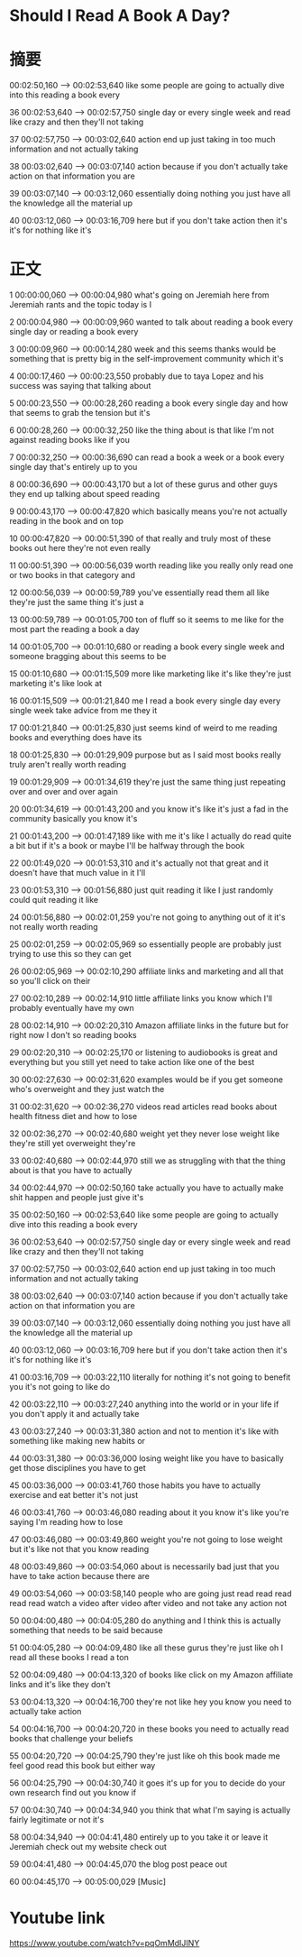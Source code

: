 
# Should I Read A Book A Day?

# 摘要
00:02:50,160 --> 00:02:53,640
like some people are going to actually
dive into this reading a book every

36
00:02:53,640 --> 00:02:57,750
single day or every single week and read
like crazy and then they'll not taking

37
00:02:57,750 --> 00:03:02,640
action end up just taking in too much
information and not actually taking

38
00:03:02,640 --> 00:03:07,140
action because if you don't actually
take action on that information you are

39
00:03:07,140 --> 00:03:12,060
essentially doing nothing you just have
all the knowledge all the material up

40
00:03:12,060 --> 00:03:16,709
here but if you don't take action then
it's it's for nothing like it's


# 正文

1
00:00:00,060 --> 00:00:04,980
what's going on Jeremiah here from
Jeremiah rants and the topic today is I

2
00:00:04,980 --> 00:00:09,960
wanted to talk about reading a book
every single day or reading a book every

3
00:00:09,960 --> 00:00:14,280
week and this seems thanks would be
something that is pretty big in the
self-improvement community which it's

4
00:00:17,460 --> 00:00:23,550
probably due to taya Lopez and his
success was saying that talking about

5
00:00:23,550 --> 00:00:28,260
reading a book every single day and how
that seems to grab the tension but it's

6
00:00:28,260 --> 00:00:32,250
like the thing about is that like I'm
not against reading books like if you

7
00:00:32,250 --> 00:00:36,690
can read a book a week or a book every
single day that's entirely up to you

8
00:00:36,690 --> 00:00:43,170
but a lot of these gurus and other guys
they end up talking about speed reading

9
00:00:43,170 --> 00:00:47,820
which basically means you're not
actually reading in the book and on top

10
00:00:47,820 --> 00:00:51,390
of that really and truly most of these
books out here they're not even really

11
00:00:51,390 --> 00:00:56,039
worth reading like you really only read
one or two books in that category and

12
00:00:56,039 --> 00:00:59,789
you've essentially read them all like
they're just the same thing it's just a

13
00:00:59,789 --> 00:01:05,700
ton of fluff so it seems to me like for
the most part the reading a book a day

14
00:01:05,700 --> 00:01:10,680
or reading a book every single week and
someone bragging about this seems to be

15
00:01:10,680 --> 00:01:15,509
more like marketing like it's like
they're just marketing it's like look at

16
00:01:15,509 --> 00:01:21,840
me I read a book every single day every
single week take advice from me they it

17
00:01:21,840 --> 00:01:25,830
just seems kind of weird to me reading
books and everything does have its

18
00:01:25,830 --> 00:01:29,909
purpose but as I said most books really
truly aren't really worth reading

19
00:01:29,909 --> 00:01:34,619
they're just the same thing just
repeating over and over and over again

20
00:01:34,619 --> 00:01:43,200
and you know it's like it's just a fad
in the community basically you know it's

21
00:01:43,200 --> 00:01:47,189
like with me it's like I actually do
read quite a bit but if it's a book or
maybe I'll be halfway through the book

22
00:01:49,020 --> 00:01:53,310
and it's actually not that great and it
doesn't have that much value in it I'll

23
00:01:53,310 --> 00:01:56,880
just quit reading it like I just
randomly could quit reading it like

24
00:01:56,880 --> 00:02:01,259
you're not going to anything out of it
it's not really worth reading

25
00:02:01,259 --> 00:02:05,969
so essentially people are probably just
trying to use this so they can get

26
00:02:05,969 --> 00:02:10,290
affiliate links and marketing
and all that so you'll click on their

27
00:02:10,289 --> 00:02:14,910
little affiliate links you know which
I'll probably eventually have my own

28
00:02:14,910 --> 00:02:20,310
Amazon affiliate links in the future but
for right now I don't so reading books

29
00:02:20,310 --> 00:02:25,170
or listening to audiobooks is great and
everything but you still yet need to
take action like one of the best

30
00:02:27,630 --> 00:02:31,620
examples would be if you get someone
who's overweight and they just watch the

31
00:02:31,620 --> 00:02:36,270
videos read articles read books about
health fitness diet and how to lose

32
00:02:36,270 --> 00:02:40,680
weight yet they never lose weight like
they're still yet overweight they're

33
00:02:40,680 --> 00:02:44,970
still we as struggling with that the
thing about is that you have to actually

34
00:02:44,970 --> 00:02:50,160
take actually you have to actually make
shit happen and people just give it's

35
00:02:50,160 --> 00:02:53,640
like some people are going to actually
dive into this reading a book every

36
00:02:53,640 --> 00:02:57,750
single day or every single week and read
like crazy and then they'll not taking

37
00:02:57,750 --> 00:03:02,640
action end up just taking in too much
information and not actually taking

38
00:03:02,640 --> 00:03:07,140
action because if you don't actually
take action on that information you are

39
00:03:07,140 --> 00:03:12,060
essentially doing nothing you just have
all the knowledge all the material up

40
00:03:12,060 --> 00:03:16,709
here but if you don't take action then
it's it's for nothing like it's

41
00:03:16,709 --> 00:03:22,110
literally for nothing it's not going to
benefit you it's not going to like do

42
00:03:22,110 --> 00:03:27,240
anything into the world or in your life
if you don't apply it and actually take

43
00:03:27,240 --> 00:03:31,380
action and not to mention it's like with
something like making new habits or

44
00:03:31,380 --> 00:03:36,000
losing weight like you have to basically
get those disciplines you have to get

45
00:03:36,000 --> 00:03:41,760
those habits you have to actually
exercise and eat better it's not just

46
00:03:41,760 --> 00:03:46,080
reading about it you know it's like
you're saying I'm reading how to lose

47
00:03:46,080 --> 00:03:49,860
weight you're not going to lose weight
but it's like not that you know reading

48
00:03:49,860 --> 00:03:54,060
about is necessarily bad just that you
have to take action because there are

49
00:03:54,060 --> 00:03:58,140
people who are going just read read read
read read watch a video after video
after video and not take any action not

50
00:04:00,480 --> 00:04:05,280
do anything and I think this is actually
something that needs to be said because

51
00:04:05,280 --> 00:04:09,480
like all these gurus they're just like
oh I read all these books I read a ton

52
00:04:09,480 --> 00:04:13,320
of books like click on my Amazon
affiliate links and it's like they don't

53
00:04:13,320 --> 00:04:16,700
they're not like hey you know you need
to actually take action

54
00:04:16,700 --> 00:04:20,720
in these books you need to actually read
books that challenge your beliefs

55
00:04:20,720 --> 00:04:25,790
they're just like oh this book made me
feel good read this book but either way

56
00:04:25,790 --> 00:04:30,740
it goes it's up for you to decide do
your own research find out you know if

57
00:04:30,740 --> 00:04:34,940
you think that what I'm saying is
actually fairly legitimate or not it's

58
00:04:34,940 --> 00:04:41,480
entirely up to you take it or leave it
Jeremiah check out my website check out

59
00:04:41,480 --> 00:04:45,070
the blog post peace out

60
00:04:45,170 --> 00:05:00,029
[Music]


# Youtube link
https://www.youtube.com/watch?v=pqOmMdIJINY 
